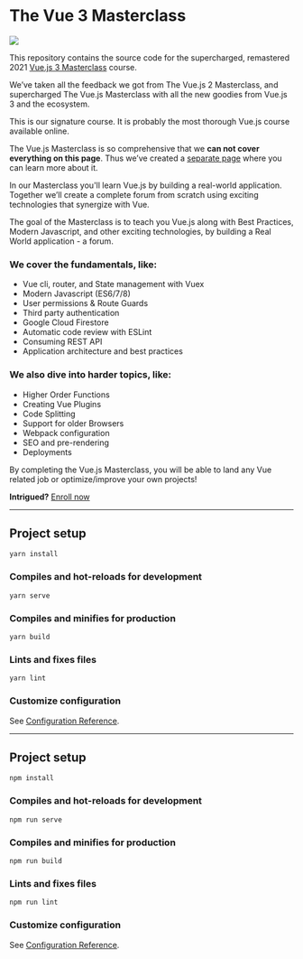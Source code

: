 # The Vue 3 Masterclass

[![](https://vueschool.io/media/f007f6057444d9a7f567163391d2b366/vuejs-3-master-class-not-transparent.jpg)](https://vueschool.io/the-vuejs-master-class)

This repository contains the source code for the supercharged, remastered 2021 [Vue.js 3 Masterclass](https://vueschool.io/the-vuejs-master-class) course.

We’ve taken all the feedback we got from The Vue.js 2 Masterclass, and supercharged The Vue.js Masterclass with all the new goodies from Vue.js 3 and the ecosystem.

This is our signature course. It is probably the most thorough Vue.js course available online.

The Vue.js Masterclass is so comprehensive that we **can not cover everything on this page**. Thus we’ve created a [separate page](https://vueschool.io/the-vuejs-master-class) where you can learn more about it.

In our Masterclass you'll learn Vue.js by building a real-world application. Together we’ll create a complete forum from scratch using exciting technologies that synergize with Vue.

The goal of the Masterclass is to teach you Vue.js along with Best Practices, Modern Javascript, and other exciting technologies, by building a Real World application - a forum.

### We cover the fundamentals, like:

- Vue cli, router, and State management with Vuex
- Modern Javascript (ES6/7/8)
- User permissions & Route Guards
- Third party authentication
- Google Cloud Firestore
- Automatic code review with ESLint
- Consuming REST API
- Application architecture and best practices

### We also dive into harder topics, like:

- Higher Order Functions
- Creating Vue Plugins
- Code Splitting
- Support for older Browsers
- Webpack configuration
- SEO and pre-rendering
- Deployments


By completing the Vue.js Masterclass, you will be able to land any Vue related job or optimize/improve your own projects!


**Intrigued?**
[Enroll now](https://vueschool.io/the-vuejs-master-class)

---

## Project setup
```
yarn install
```

### Compiles and hot-reloads for development
```
yarn serve
```

### Compiles and minifies for production
```
yarn build
```

### Lints and fixes files
```
yarn lint
```

### Customize configuration
See [Configuration Reference](https://cli.vuejs.org/config/).


---

## Project setup
```
npm install
```

### Compiles and hot-reloads for development
```
npm run serve
```

### Compiles and minifies for production
```
npm run build
```

### Lints and fixes files
```
npm run lint
```

### Customize configuration
See [Configuration Reference](https://cli.vuejs.org/config/).
